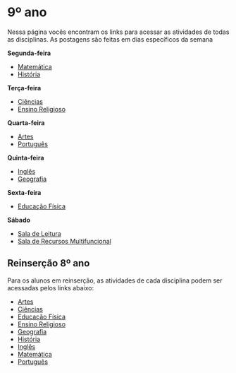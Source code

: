 # 9º ano
Nessa página vocês encontram os links para acessar as atividades de todas as disciplinas. As postagens são feitas em dias específicos da semana

**Segunda-feira**

- [Matemática](https://padlet.com/mkmdeoliveira/7u4ygwfrq7a1ji2i)
- [História](https://padlet.com/daianycrdemedeiros/sycm9vw858pfqahj)

**Terça-feira**

- [Ciências](https://padlet.com/fredericohorie/g0dfn40hmi1okbcz)
- [Ensino Religioso]()

**Quarta-feira**

- [Artes](https://padlet.com/edbergon/fkb7g9wlamevioky)
- [Português](https://padlet.com/fredericohorie/h5zgl4w45ommg67o)

**Quinta-feira**

- [Inglês]()
- [Geografia](https://padlet.com/HudsonEmanoel/9anogeo)

**Sexta-feira**

- [Educação Física]()

**Sábado**

- [Sala de Leitura]()
- [Sala  de Recursos Multifuncional](https://padlet.com/fredericohorie/swxwpjj8uu9nzgyz)

## Reinserção 8º ano

Para os alunos em reinserção, as atividades de cada disciplina podem ser acessadas pelos links abaixo:

- [Artes]()
- [Ciências]()
- [Educação Física]()
- [Ensino Religioso]()
- [Geografia]()
- [História]()
- [Inglês]()
- [Matemática]()
- [Português]()

